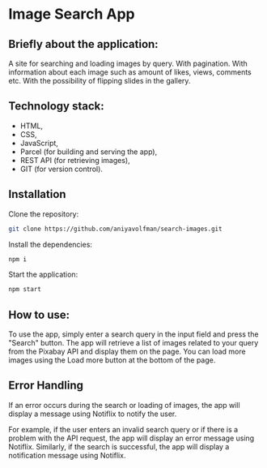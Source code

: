 # Image Search App
## Briefly about the application:

A site for searching and loading images by query. 
With pagination. With information about each image such as amount of likes, views, comments etc. 
With the possibility of flipping slides in the gallery.

## Technology stack: 
- HTML, 
- CSS, 
- JavaScript, 
- Parcel (for building and serving the app), 
- REST API (for retrieving images), 
- GIT (for version control).

## Installation

Clone the repository:

```bash
git clone https://github.com/aniyavolfman/search-images.git
```
Install the dependencies:

```bash
npm i
```
Start the application:
```bash
npm start
```
## How to use:

To use the app, simply enter a search query in the input field and press the "Search" button. The app will retrieve a list of images related to your query from the Pixabay API and display them on the page. You can load more images using the Load more button at the bottom of the page.

## Error Handling

If an error occurs during the search or loading of images, the app will display a message using Notiflix to notify the user. 

For example, if the user enters an invalid search query or if there is a problem with the API request, the app will display an error message using Notiflix. 
Similarly, if the search is successful, the app will display a notification message using Notiflix.
